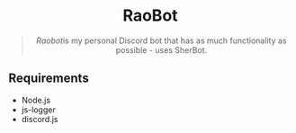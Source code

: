 <h1 align="center">RaoBot</h1>
<blockquote align="center">
  <em>Raobot</em>is my personal Discord bot that has as much functionality as possible - uses SherBot.
</blockquote>

<h2>
Requirements
</h2>
<ul>
  <li> Node.js </li>
  <li> js-logger </li>
  <li> discord.js </li>
</ul>
